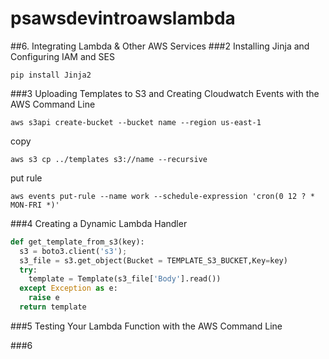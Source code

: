 # psawsdevintroawslambda
##6. Integrating Lambda & Other AWS Services
###2 Installing Jinja and Configuring IAM and SES
```
pip install Jinja2
```
###3 Uploading Templates to S3 and Creating Cloudwatch Events with the AWS Command Line
```
aws s3api create-bucket --bucket name --region us-east-1
```
copy
```
aws s3 cp ../templates s3://name --recursive
```

put rule
```
aws events put-rule --name work --schedule-expression 'cron(0 12 ? * MON-FRI *)'
```
###4 Creating a Dynamic Lambda Handler
```py
def get_template_from_s3(key):
  s3 = boto3.client('s3');
  s3_file = s3.get_object(Bucket = TEMPLATE_S3_BUCKET,Key=key)
  try:
    template = Template(s3_file['Body'].read())
  except Exception as e:
    raise e
  return template
```
###5 Testing Your Lambda Function with the AWS Command Line

###6 
